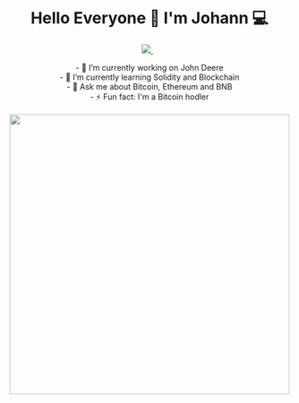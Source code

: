 <h1 align='center'>
  Hello Everyone 👋 I'm Johann 💻
</h1>
<p align='center'>
  
  <a href="https://www.linkedin.com/in/johann-schallenberger-b90338160/">
    <img src="https://img.shields.io/badge/linkedin-%230077B5.svg?&style=for-the-badge&logo=linkedin&logoColor=white" />
  </a>&nbsp;&nbsp;
  
</p>

<p align='center'>
  - 🔭 I’m currently working on John Deere<br>
  - 🌱 I’m currently learning Solidity and Blockchain<br>
  - 💬 Ask me about Bitcoin, Ethereum and BNB<br>
  - ⚡ Fun fact: I'm a Bitcoin hodler<br><br>

  <img align src="https://user-images.githubusercontent.com/11379002/156076185-15366500-a3a6-4b0f-809c-2ce10b0fdf82.png" width="500px" />
</p>



